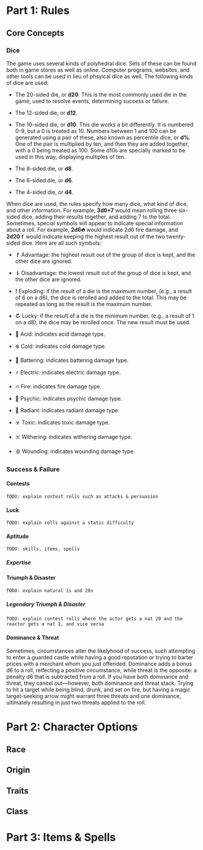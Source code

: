 # Part 1: Rules

## Core Concepts

### Dice

The game uses several kinds of polyhedral dice. Sets of these can be found both in game stores as well as online. Computer programs, websites, and other tools can be used in lieu of phsyical dice as well. The following kinds of dice are used:

- The 20-sided die, or **d20**. This is the most commonly used die in the game, used to resolve events, determining success or failure.

- The 12-sided die, or **d12**.

- The 10-sided die, or **d10**. This die works a bit differently. It is numbered 0-9, but a 0 is treated as 10. Numbers between 1 and 100 can be generated using a pair of these, also known as percentile dice, or **d%**. One of the pair is multiplied by ten, and then they are added together, with a 0 being treated as 100. Some d10s are specially marked to be used in this way, displaying multiples of ten.

- The 8-sided die, or **d8**.

- The 6-sided die, or **d6**.

- The 4-sided die, or **d4**.

When dice are used, the rules specify how many dice, what kind of dice, and other information. For example, **3d6+7** would mean rolling three six-sided dice, adding their results together, and adding 7 to the total. Sometimes, special symbols will appear to indicate special information about a roll. For example, **2d6🔥** would indicate 2d6 fire damage, and **2d20↾** would indicate keeping the highest result out of the two twenty-sided dice. Here are all such symbols:

- **↾** Advantage: the highest result out of the group of dice is kept, and the other dice are ignored.

- **⇂** Disadvantage: the lowest result out of the group of dice is kept, and the other dice are ignored.

- **!** Exploding: if the result of a die is the maximum number, (e.g., a result of 6 on a d6), the dice is rerolled and added to the total. This may be repeated as long as the result is the maximum number.

- **↻** Lucky: if the result of a die is the minimum number, (e.g., a result of 1 on a d8), the dice may be rerolled once. The new result must be used.

- 🧪 Acid: indicates acid damage type.

- ❄️ Cold: indicates cold damage type.

- 💢 Battering: indicates battering damage type.

- ⚡ Electric: indicates electric damage type.

- 🔥 Fire: indicates fire damage type.

- 🧠 Psychic: indicates psychic damage type.

- 🌟 Radiant: indicates radiant damage type.

- ☣️ Toxic: indicates toxic damage type.

- ☠️ Withering: indicates withering damage type.

- 🩸 Wounding: indicates wounding damage type.

### Success & Failure

#### Contests

`TODO: explain contest rolls such as attacks & persuasion`

#### Luck

`TODO: explain rolls against a static difficulty`

#### Aptitude

`TODO: skills, items, spells`

##### Expertise

#### Triumph & Disaster

`TODO: explain natural 1s and 20s`

##### Legendary Triumph & Disaster

`TODO: explain contest rolls where the actor gets a nat 20 and the reactor gets a nat 1, and vice versa`

#### Dominance & Threat

Sometimes, circumstances alter the likelyhood of success, such attempting to enter a guarded castle while having a good reputation or trying to barter prices with a merchant whom you just offended. Dominance adds a bonus d6 to a roll, relfecting a positive circumstance, while threat is the opposite: a penalty d6 that is subtracted from a roll. If you have both dominance and threat, they cancel out—however, both dominance and threat stack. Trying to hit a target while being blind, drunk, and set on fire, but having a magic target-seeking arrow might warrant three threats and one dominance, ultimately resulting in just two threats applied to the roll.

# Part 2: Character Options

## Race

## Origin

## Traits

## Class

# Part 3: Items & Spells
